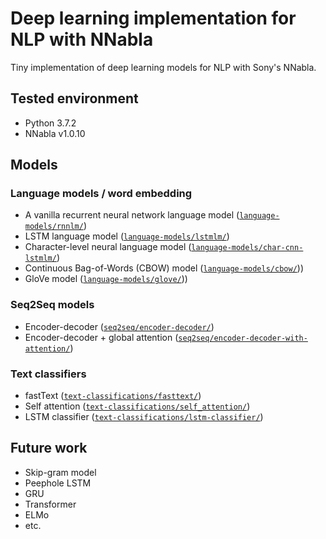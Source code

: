 # Deep learning implementation for NLP with NNabla
Tiny implementation of deep learning models for NLP with Sony's NNabla.

## Tested environment
- Python 3.7.2
- NNabla v1.0.10

## Models

### Language models / word embedding
- A vanilla recurrent neural network language model ([`language-models/rnnlm/`](https://github.com/satopirka/nlp-nnabla/tree/master/language-models/rnnlm))
- LSTM language model ([`language-models/lstmlm/`](https://github.com/satopirka/nlp-nnabla/blob/master/language-models/lstmlm))
- Character-level neural language model ([`language-models/char-cnn-lstmlm/`](https://github.com/satopirka/nlp-nnabla/blob/master/language-models/char-cnn-lstmlm))
- Continuous Bag-of-Words (CBOW) model ([`language-models/cbow/`](https://github.com/satopirka/nlp-nnabla/blob/master/language-models/cbow)))
- GloVe model ([`language-models/glove/`](https://github.com/satopirka/nlp-nnabla/blob/master/language-models/glove)))


### Seq2Seq models
- Encoder-decoder ([`seq2seq/encoder-decoder/`](https://github.com/satopirka/nlp-nnabla/blob/master/seq2seq/encoder-decoder))
- Encoder-decoder + global attention ([`seq2seq/encoder-decoder-with-attention/`](https://github.com/satopirka/nlp-nnabla/blob/master/seq2seq/encoder-decoder-with-attention))


### Text classifiers
- fastText ([`text-classifications/fasttext/`](https://github.com/satopirka/nlp-nnabla/blob/master/text-classification/fasttext))
- Self attention ([`text-classifications/self_attention/`](https://github.com/satopirka/nlp-nnabla/blob/master/text-classification/self-attention))
- LSTM classifier ([`text-classifications/lstm-classifier/`](https://github.com/satopirka/nlp-nnabla/blob/master/text-classification/self-attention))

## Future work
- Skip-gram model
- Peephole LSTM
- GRU
- Transformer
- ELMo
- etc.
